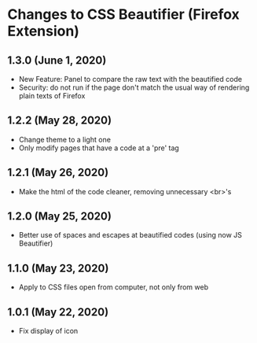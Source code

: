 # Changes to CSS Beautifier (Firefox Extension)

## 1.3.0 (June 1, 2020)
- New Feature: Panel to compare the raw text with the beautified code
- Security: do not run if the page don't match the usual way of rendering 
plain texts of Firefox

## 1.2.2 (May 28, 2020)
- Change theme to a light one
- Only modify pages that have a code at a 'pre' tag

## 1.2.1 (May 26, 2020)
- Make the html of the code cleaner, removing unnecessary \<br>'s

## 1.2.0 (May 25, 2020)
- Better use of spaces and escapes at beautified codes (using now JS Beautifier)

## 1.1.0 (May 23, 2020)

- Apply to CSS files open from computer, not only from web

## 1.0.1 (May 22, 2020)

- Fix display of icon